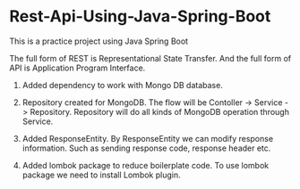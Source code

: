# Rest-Api-Using-Java-Spring-Boot
This is a practice project using Java Spring Boot

The full form of REST is Representational State Transfer. And the full form of API is Application Program Interface.

1. Added dependency to work with Mongo DB database.

2. Repository created for MongoDB. The flow will be Contoller -> Service -> Repository. Repository will do all kinds of MongoDB operation through Service.

3. Added ResponseEntity. By ResponseEntity we can modify response information. Such as sending response code, response header etc.

4. Added lombok package to reduce boilerplate code. To use lombok package we need to install Lombok plugin.